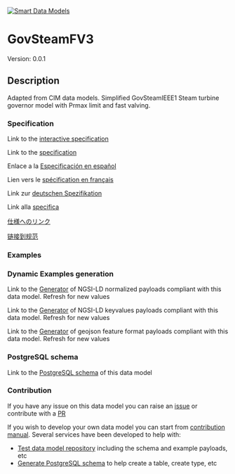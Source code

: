 [![Smart Data Models](https://smartdatamodels.org/wp-content/uploads/2022/01/SmartDataModels_logo.png "Logo")](https://smartdatamodels.org)
# GovSteamFV3
Version: 0.0.1

## Description 

Adapted from CIM data models. Simplified GovSteamIEEE1 Steam turbine governor model with Prmax limit and fast valving.
### Specification

Link to the [interactive specification](https://swagger.lab.fiware.org/?url=https://smart-data-models.github.io/dataModel.EnergyCIM/GovSteamFV3/swagger.yaml)

Link to the [specification](https://github.com/smart-data-models/dataModel.EnergyCIM/blob/master/GovSteamFV3/doc/spec.md)

Enlace a la [Especificación en español](https://github.com/smart-data-models/dataModel.EnergyCIM/blob/master/GovSteamFV3/doc/spec_ES.md)

Lien vers le [spécification en français](https://github.com/smart-data-models/dataModel.EnergyCIM/blob/master/GovSteamFV3/doc/spec_FR.md)

Link zur [deutschen Spezifikation](https://github.com/smart-data-models/dataModel.EnergyCIM/blob/master/GovSteamFV3/doc/spec_DE.md)

Link alla [specifica](https://github.com/smart-data-models/dataModel.EnergyCIM/blob/master/GovSteamFV3/doc/spec_IT.md)

[仕様へのリンク](https://github.com/smart-data-models/dataModel.EnergyCIM/blob/master/GovSteamFV3/doc/spec_JA.md)

[链接到规范](https://github.com/smart-data-models/dataModel.EnergyCIM/blob/master/GovSteamFV3/doc/spec_ZH.md)
### Examples
### Dynamic Examples generation

Link to the [Generator](https://smartdatamodels.org/extra/ngsi-ld_generator.php?schemaUrl=https://raw.githubusercontent.com/smart-data-models/dataModel.EnergyCIM/master/GovSteamFV3/schema.json&email=info@smartdatamodels.org) of NGSI-LD normalized payloads compliant with this data model. Refresh for new values

Link to the [Generator](https://smartdatamodels.org/extra/ngsi-ld_generator_keyvalues.php?schemaUrl=https://raw.githubusercontent.com/smart-data-models/dataModel.EnergyCIM/master/GovSteamFV3/schema.json&email=info@smartdatamodels.org) of NGSI-LD keyvalues payloads compliant with this data model. Refresh for new values

Link to the [Generator](https://smartdatamodels.org/extra/geojson_features_generator.php?schemaUrl=https://raw.githubusercontent.com/smart-data-models/dataModel.EnergyCIM/master/GovSteamFV3/schema.json&email=info@smartdatamodels.org) of geojson feature format payloads compliant with this data model. Refresh for new values
### PostgreSQL schema

Link to the [PostgreSQL schema](https://github.com/smart-data-models/dataModel.EnergyCIM/blob/master/GovSteamFV3/schema.sql) of this data model
### Contribution

 If you have any issue on this data model you can raise an [issue](https://github.com/smart-data-models/dataModel.EnergyCIM/issues)  or contribute with a [PR](https://github.com/smart-data-models/dataModel.EnergyCIM/pulls)

 If you wish to develop your own data model you can start from [contribution manual](https://bit.ly/contribution_manual). Several services have been developed to help with: 
 - [Test data model repository](https://smartdatamodels.org/index.php/data-models-contribution-api/) including the schema and example payloads, etc
 - [Generate PostgreSQL schema](https://smartdatamodels.org/index.php/sql-service/) to help create a table, create type, etc
